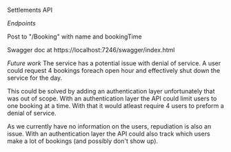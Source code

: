 Settlements API

*Endpoints*

Post to "/Booking" with name and bookingTime

Swagger doc at https://localhost:7246/swagger/index.html

*Future work*
The service has a potential issue with denial of service.
A user could request 4 bookings foreach open hour and effectively shut down the service for the day.

This could be solved by adding an authentication layer unfortunately that was out of scope.
With an authentication layer the API could limit users to one booking at a time.
With that it would atleast require 4 users to preform a denial of service.

As we currently have no information on the users, repudiation is also an issue.
With an authentication layer the API could also track which users make a lot of bookings (and possibly don't show up).
